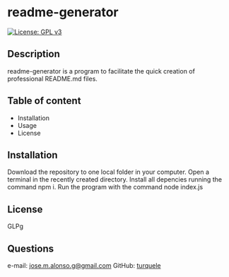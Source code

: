 # readme-generator
[![License: GPL v3](https://img.shields.io/badge/License-GPLv3-blue.svg)](https://www.gnu.org/licenses/gpl-3.0)

## Description
readme-generator is a program to facilitate the quick creation of professional README.md files.

## Table of content
- Installation
- Usage
- License
## Installation
Download the repository to one local folder in your computer. Open a terminal in the recently created directory. Install all depencies running the command npm i. Run the program with the command node index.js

## License
GLPg

## Questions
e-mail: [jose.m.alonso.g@gmail.com](mailto:jose.m.alonso.g@gmail.com)
GitHub: [turquele](https://github.com/turquele)
